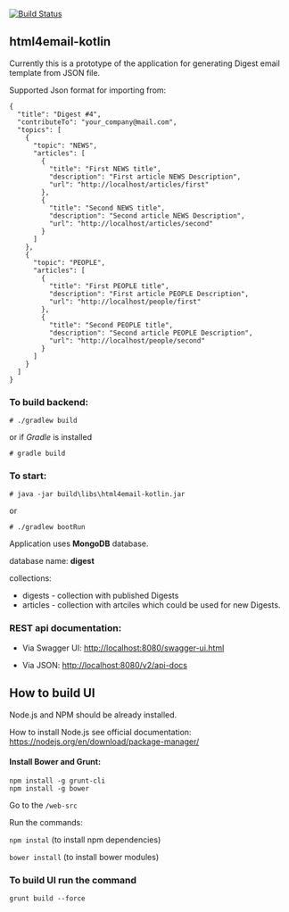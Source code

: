 [![Build Status](https://gitlab.com/oneils/html4email/badges/master/build.svg)](https://gitlab.com/oneils/html4email/badges/master/build.svg)

## html4email-kotlin  ##
Currently this is a prototype of the application for generating Digest email template from JSON file.

Supported Json format for importing from:
```
{
  "title": "Digest #4",
  "contributeTo": "your_company@mail.com",
  "topics": [
    {
      "topic": "NEWS",
      "articles": [
        {
          "title": "First NEWS title",
          "description": "First article NEWS Description",
          "url": "http://localhost/articles/first"
        },
        {
          "title": "Second NEWS title",
          "description": "Second article NEWS Description",
          "url": "http://localhost/articles/second"
        }
      ]
    },
    {
      "topic": "PEOPLE",
      "articles": [
        {
          "title": "First PEOPLE title",
          "description": "First article PEOPLE Description",
          "url": "http://localhost/people/first"
        },
        {
          "title": "Second PEOPLE title",
          "description": "Second article PEOPLE Description",
          "url": "http://localhost/people/second"
        }
      ]
    }
  ]
}
```

### To build backend:  ###

    # ./gradlew build

or if _Gradle_ is installed

    # gradle build

### To start:  ###

    # java -jar build\libs\html4email-kotlin.jar

or

    # ./gradlew bootRun


Application uses **MongoDB** database.

database name: **digest**

collections:
- digests - collection with published Digests
- articles - collection with artciles which could be used for new Digests.

### REST api documentation: ###

* Via Swagger UI:
<http://localhost:8080/swagger-ui.html>

* Via JSON:
<http://localhost:8080/v2/api-docs>

## How to build UI

Node.js and NPM should be already installed.

How to install Node.js see official documentation: https://nodejs.org/en/download/package-manager/

#### Install Bower and Grunt:
```
npm install -g grunt-cli
npm install -g bower
```
Go to the `/web-src`

Run the commands:

`npm instal` (to install npm dependencies)

`bower install` (to install bower modules)


### To build UI run the command
```
grunt build --force
```
